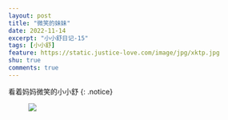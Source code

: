 ```yaml
---
layout: post
title: "微笑的妹妹"
date: 2022-11-14
excerpt: "小小舒日记-15"
tags: [小小舒]
feature: https://static.justice-love.com/image/jpg/xktp.jpg
shu: true
comments: true
---
```

看着妈妈微笑的小小舒
{: .notice}
<figure>
    <img src="{{ site.staticUrl }}/xiaoxiaoshu/image/weixiaodeshu.jpeg" />
</figure>